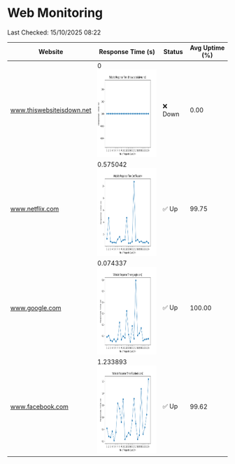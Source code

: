 # Web Monitoring

Last Checked: 15/10/2025 08:22

| Website | Response Time (s) | Status | Avg Uptime (%) |
|---------|-------------------|--------|----------------|
| www.thiswebsiteisdown.net | 0 <br> <img src="graph/thiswebsiteisdown.net.png" alt="Graph" width="200" height="200">  | ❌ Down | 0.00 |
| www.netflix.com | 0.575042 <br> <img src="graph/netflix.com.png" alt="Graph" width="200" height="200">  | ✅ Up | 99.75 |
| www.google.com | 0.074337 <br> <img src="graph/google.com.png" alt="Graph" width="200" height="200">  | ✅ Up | 100.00 |
| www.facebook.com | 1.233893 <br> <img src="graph/facebook.com.png" alt="Graph" width="200" height="200">  | ✅ Up | 99.62 |
